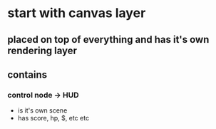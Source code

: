 # start with canvas layer
## placed on top of everything and has it's own rendering layer

## contains

### control node -> HUD
- is it's own scene
- has score, hp, $, etc etc